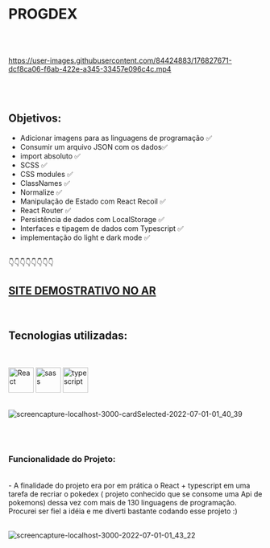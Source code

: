 # PROGDEX

<br><br>

https://user-images.githubusercontent.com/84424883/176827671-dcf8ca06-f6ab-422e-a345-33457e096c4c.mp4

<br><br>

## Objetivos: 

- Adicionar imagens para as linguagens de programação ✅
- Consumir um arquivo JSON com os dados✅
- import absoluto ✅
-  SCSS ✅
- CSS modules ✅
- ClassNames ✅
- Normalize ✅
- Manipulação de Estado com React Recoil ✅
- React Router ✅
- Persistência de dados com LocalStorage ✅
- Interfaces e tipagem de dados com Typescript ✅
- implementação do light e dark mode ✅
<br>
👇👇👇👇👇👇👇👇
<h2><a href="https://progdex.netlify.app/">  SITE DEMOSTRATIVO NO AR </a></h2>

<br>
<h2>Tecnologias utilizadas:</h2>
<br><br>
<div style="display=inline-block">
  <img src="https://cdn.jsdelivr.net/gh/devicons/devicon/icons/react/react-original-wordmark.svg" alt="React" width="50px" height="50px" >
  <img src="https://cdn.iconscout.com/icon/free/png-64/sass-2752078-2284895.png" alt="sass" width:"50px" height="50px"/>
  <img src="https://cdn.iconscout.com/icon/free/png-64/typescript-1174965.png" alt="typescript" width="50px" height="50px" >  
 </div>
<br>

![screencapture-localhost-3000-cardSelected-2022-07-01-01_40_39](https://user-images.githubusercontent.com/84424883/176828779-8392930d-d021-4ad5-a7f9-ab7a94d1c29e.png)

<br><br>
### Funcionalidade do Projeto:
<br>
- A finalidade do projeto era por em prática o React + typescript em uma tarefa de recriar o pokedex ( projeto conhecido que se consome uma Api de pokemons) dessa vez com mais de 130 linguagens de programação. Procurei ser fiel a idéia e me diverti bastante codando esse projeto :)
<br><br>


![screencapture-localhost-3000-2022-07-01-01_43_22](https://user-images.githubusercontent.com/84424883/176828646-5b0b4071-86fc-4bd6-812f-04999f1f330b.png)









